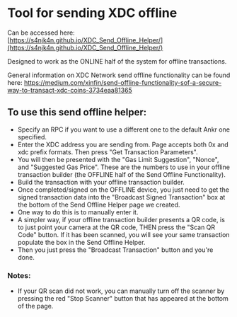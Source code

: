 # Tool for sending XDC offline

Can be accessed here: [https://s4njk4n.github.io/XDC_Send_Offline_Helper/](https://s4njk4n.github.io/XDC_Send_Offline_Helper/)

Designed to work as the ONLINE half of the system for offline transactions.

General information on XDC Network send offline functionality can be found here: [https://medium.com/xinfin/send-offline-functionality-sof-a-secure-way-to-transact-xdc-coins-3734eaa81365
](https://medium.com/xinfin/send-offline-functionality-sof-a-secure-way-to-transact-xdc-coins-3734eaa81365)

## To use this send offline helper:
- Specify an RPC if you want to use a different one to the default Ankr one specified.
- Enter the XDC address you are sending from. Page accepts both 0x and xdc prefix formats. Then press "Get Transaction Parameters".
- You will then be presented with the "Gas Limit Suggestion", "Nonce", and "Suggested Gas Price". These are the numbers to use in your offline transaction builder (the OFFLINE half of the Send Offline Functionality).
- Build the transaction with your offline transaction builder.
- Once completed/signed on the OFFLINE device, you just need to get the signed transaction data into the "Broadcast Signed Transaction" box at the bottom of the Send Offline Helper page we created.
- One way to do this is to manually enter it.
- A simpler way, if your offline transaction builder presents a QR code, is to just point your camera at the QR code, THEN press the "Scan QR Code" button. If it has been scanned, you will see your same transaction populate the box in the Send Offline Helper.
- Then you just press the "Broadcast Transaction" button and you're done.

### Notes:
- If your QR scan did not work, you can manually turn off the scanner by pressing the red "Stop Scanner" button that has appeared at the bottom of the page.
